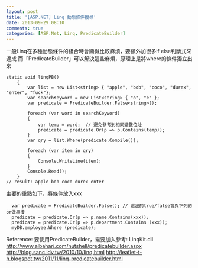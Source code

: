 ```yaml
---
layout: post
title: '[ASP.NET] Linq 動態條件搜尋'
date: 2013-09-29 08:10
comments: true
categories: [ASP.Net, Linq, PredicateBuilder]
---
```

一般Linq在多種動態條件的組合時會顯得比較麻煩，要額外加很多if else判斷式來達成
而「PredicateBuilder」可以解決這些麻煩，原理上是將where的條件獨立出來


``` Console
static void linqPB()
    {
        var list = new List<string> { "apple", "bob", "coco", "durex", "enter", "fuck"};
        var searchKeyword = new List<string> { "o", "e" };
        var predicate = PredicateBuilder.False<string>();

        foreach (var word in searchKeyword)
        {
            var temp = word;  // 避免參考到相同變數位址
            predicate = predicate.Or(p => p.Contains(temp));
        }
        var qry = list.Where(predicate.Compile());

        foreach (var item in qry)
        {
            Console.WriteLine(item);
        }
        Console.Read();
    }
// result: apple bob coco durex enter
```

主要的重點如下，將條件放入xxx
```
  var predicate = PredicateBuilder.False();	// 這邊的true/false會與下列的or做串接
  predicate = predicate.Or(p => p.name.Contains(xxx));
  predicate = predicate.Or(p => p.department.Contains (xxx));
  myDB.employee.Where (predicate);
```


Reference:
要使用PredicateBuilder，需要加入參考: LinqKit.dll
http://www.albahari.com/nutshell/predicatebuilder.aspx   
http://blog.sanc.idv.tw/2010/10/linq.html
http://leaflet-t-h.blogspot.tw/2011/11/linq-predicatebuilder.html